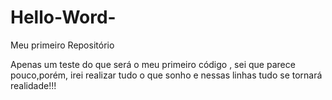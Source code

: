 # Hello-Word-
Meu primeiro Repositório 

   Apenas um teste do que será o meu primeiro código , sei que parece pouco,porém, irei realizar tudo o que sonho e nessas linhas tudo se tornará realidade!!!
